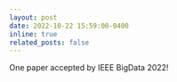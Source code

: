 ```yaml
---
layout: post
date: 2022-10-22 15:59:00-0400
inline: true
related_posts: false
---
```


One paper accepted by IEEE BigData 2022!
